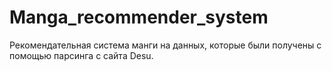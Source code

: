 # Manga_recommender_system
Рекомендательная система манги на данных, которые были получены с помощью парсинга с сайта Desu.
